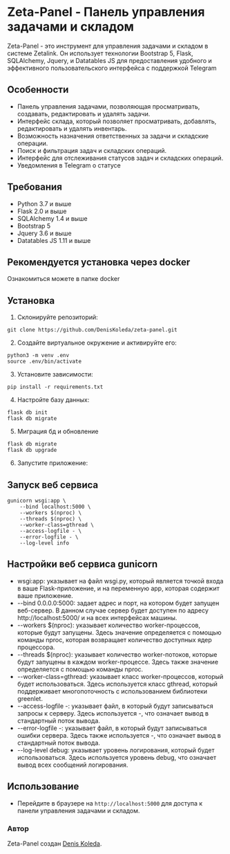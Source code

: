# Zeta-Panel - Панель управления задачами и складом

Zeta-Panel - это инструмент для управления задачами и складом в системе Zetalink. Он использует технологии Bootstrap 5, Flask, SQLAlchemy, Jquery, и Datatables JS для предоставления удобного и эффективного пользовательского интерфейса с поддержкой Telegram

## Особенности

- Панель управления задачами, позволяющая просматривать, создавать, редактировать и удалять задачи.
- Интерфейс склада, который позволяет просматривать, добавлять, редактировать и удалять инвентарь.
- Возможность назначения ответственных за задачи и складские операции.
- Поиск и фильтрация задач и складских операций.
- Интерфейс для отслеживания статусов задач и складских операций.
- Уведомления в Telegram о статусе

## Требования

- Python 3.7 и выше
- Flask 2.0 и выше
- SQLAlchemy 1.4 и выше
- Bootstrap 5
- Jquery 3.6 и выше
- Datatables JS 1.11 и выше

## Рекомендуется установка через docker
Ознакомиться можете в папке docker

## Установка

1. Склонируйте репозиторий:
```
git clone https://github.com/DenisKoleda/zeta-panel.git
```
2. Создайте виртуальное окружение и активируйте его:
```
python3 -m venv .env
source .env/bin/activate
```
3. Установите зависимости:
```
pip install -r requirements.txt
```
4. Настройте базу данных:
```
flask db init
flask db migrate
```
5. Миграция бд и обновление
```
flask db migrate
flask db upgrade
```
6. Запустите приложение:
## Запуск веб сервиса
```
gunicorn wsgi:app \
    --bind localhost:5000 \
    --workers $(nproc) \
    --threads $(nproc) \
    --worker-class=gthread \
    --access-logfile - \
    --error-logfile - \
    --log-level info
```

## Настройки веб сервиса gunicorn
* wsgi:app: указывает на файл wsgi.py, который является точкой входа в ваше Flask-приложение, и на переменную app, которая содержит ваше приложение.
* --bind 0.0.0.0:5000: задает адрес и порт, на котором будет запущен веб-сервер. В данном случае сервер будет доступен по адресу http://localhost:5000/ и на всех интерфейсах машины.
* --workers $(nproc): указывает количество worker-процессов, которые будут запущены. Здесь значение определяется с помощью команды nproc, которая возвращает количество доступных ядер процессора.
* --threads $(nproc): указывает количество worker-потоков, которые будут запущены в каждом worker-процессе. Здесь также значение определяется с помощью команды nproc.
* --worker-class=gthread: указывает класс worker-процессов, который будет использоваться. Здесь используется класс gthread, который поддерживает многопоточность с использованием библиотеки greenlet.
* --access-logfile -: указывает файл, в который будут записываться запросы к серверу. Здесь используется -, что означает вывод в стандартный поток вывода.
* --error-logfile -: указывает файл, в который будут записываться ошибки сервера. Здесь также используется -, что означает вывод в стандартный поток вывода.
* --log-level debug: указывает уровень логирования, который будет использоваться. Здесь используется уровень debug, что означает вывод всех сообщений логирования.

## Использование

- Перейдите в браузере на `http://localhost:5000` для доступа к панели управления задачами и складом.

### Автор

Zeta-Panel создан [Denis Koleda](https://github.com/DenisKoleda).